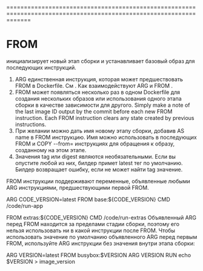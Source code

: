 ===================================================================================================================
# FROM
инициализирует новый этап сборки и устанавливает базовый образ для последующих инструкций.
 1. ARG единственная инструкция, которая может предшествовать FROM в Dockerfile. См . Как взаимодействуют ARG и FROM .
 2. FROM может появляться несколько раз в одном Dockerfile для создания нескольких образов или использования одного этапа сборки в качестве зависимости для другого. Simply make a note of the last image ID output by the commit before each new FROM instruction. Each FROM instruction clears any state created by previous instructions.
 3. При желании можно дать имя новому этапу сборки, добавив AS name в FROM инструкцию. Имя можно использовать в последующих FROM и COPY --from=<name> инструкциях для обращения к образу, созданному на этом этапе.
 4. Значения tag или digest являются необязательными. Если вы опустите любой из них, билдер примет latest тег по умолчанию. Билдер возвращает ошибку, если не может найти tag значение.

  FROM инструкции поддерживают переменные, объявленные любыми ARG инструкциями, предшествующими первой FROM.
  
ARG  CODE_VERSION=latest
FROM base:${CODE_VERSION}
CMD  /code/run-app

FROM extras:${CODE_VERSION}
CMD  /code/run-extras
 Объявленный ARG перед FROM находится за пределами стадии сборки, поэтому его нельзя использовать ни в какой инструкции после FROM. Чтобы использовать значение по умолчанию объявленного ARG перед первым FROM, используйте ARG инструкции без значения внутри этапа сборки:

ARG VERSION=latest
FROM busybox:$VERSION
ARG VERSION
RUN echo $VERSION > image_version


